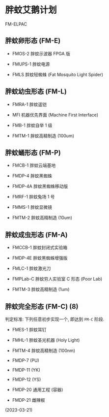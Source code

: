 # 胖蚊艾鹅计划
FM-ELPAC


## 胖蚊卵形态 (FM-E)

+ FMOS-2  胖蚊示波器 FPGA 版

+ FMUPS-1  胖蚊电源

+ FMLS  胖蚊轻蜘蛛 (Fat Mosquito Light Spider)


## 胖蚊幼虫形态 (FM-L)

+ FMRA-1  胖蚊遥铠

+ MFI 机器优先界面 (Machine First Interface)

+ FMB-1  胖蚊自举 1 级

+ FMTM-1  胖蚊高精制造 (100um)


## 胖蚊蛹形态 (FM-P)

+ FMCB-1  胖蚊云端基地

+ FMDP-4  胖蚊黑蜘蛛

+ FMDP-4A  胖蚊黑蜘蛛移动版

+ FMRF-1  胖蚊兔场 1 号

+ FMMS-1  胖蚊显微镜

+ FMTM-2  胖蚊高精制造 (10um)


## 胖蚊成虫形态 (FM-A)

+ FMCCB-1  胖蚊封闭式实验箱

+ FMDP-4E  胖蚊黑蜘蛛增强版

+ FMLC-1  胖蚊激光刀

+ FMPLab-C  胖蚊穷人实验室 C 形态 (Poor Lab)

+ FMTM-3  胖蚊高精制造 (1um)


## 胖蚊完全形态 (FM-C) (8)

判定标准: 下列任意初步实现一个, 即达到 `FM-C` 阶段.

+ FMES-1  胖蚊耳钉

+ FMHL-1  胖蚊圣光机器 (Holy Light)

+ FMTM-4  胖蚊高精制造 (100nm)

+ FMDP-7  (PU)

+ FMDP-11  (YK)

+ FMDP-12  (YS)

+ FMDP-20  通用工程 (容器)

+ FMDP-21  雌辣椒


(2023-03-21)

